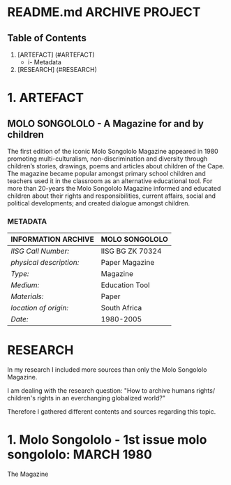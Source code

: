 # README.md ARCHIVE PROJECT
 
## Table of Contents

1. [ARTEFACT] (#ARTEFACT)
   * i- Metadata
1. [RESEARCH] (#RESEARCH)




# <a name="ARTEFACT"></a> 1. ARTEFACT

## MOLO SONGOLOLO - A Magazine for and by children
The first edition of the iconic Molo Songololo Magazine appeared in 1980 promoting multi-culturalism, non-discrimination and diversity through children’s stories, drawings, poems and articles about children of the Cape. The magazine became popular amongst primary school children and teachers used it in the classroom as an alternative educational tool. For more than 20-years the Molo Songololo Magazine informed and educated children about their rights and responsibilities, current affairs, social and political developments; and created dialogue amongst children. 

### METADATA

**INFORMATION ARCHIVE** | MOLO SONGOLOLO
--------------|--------------
*IISG Call Number:* | IISG BG ZK 70324
*physical description:* | Paper Magazine 
*Type:* | Magazine
*Medium:* | Education Tool
*Materials:* | Paper 
*location of origin:* | South Africa 
*Date:* | 1980-2005




# RESEARCH

In my research I included more sources than only the Molo Songololo Magazine. 

I am dealing with the research question: "How to archive humans rights/ children's rights in an everchanging globalized world?" 

Therefore I gathered different contents and sources regarding this topic. 

# 1. Molo Songololo - 1st issue molo songololo: MARCH 1980

The Magazine 
